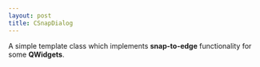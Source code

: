 ```yaml
---
layout: post
title: CSnapDialog
---
```


A simple template class which implements **snap-to-edge** functionality for some **QWidgets**.

<script src="https://gist.github.com/surinkim/7d01fe3260ae221dc887.js"></script>